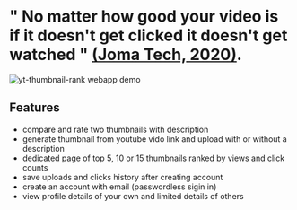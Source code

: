 # " No matter how good your video is if it doesn't get clicked it doesn't get watched " [(Joma Tech, 2020)](https://youtu.be/0KmUoTfGa34?t=52).

![yt-thumbnail-rank webapp demo](./yt-thumbnail-rank-ss.png)

## Features
- compare and rate two thumbnails with description
- generate thumbnail from youtube vido link and upload with or without a description
- dedicated page of top 5, 10 or 15 thumbnails ranked by views and click counts
- save uploads and clicks history after creating account
- create an account with email (passwordless sigin in)
- view profile details of your own and limited details of others

